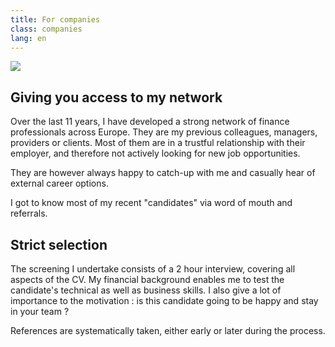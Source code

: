 ```yaml
---
title: For companies
class: companies
lang: en
---
```


<img src="{{ site.baseurl }}/assets/img/claire_table.jpg" class="portrait_companies" />

## Giving you access to my network

Over the last 11 years, I have developed a strong network of finance
professionals across Europe. They are my previous colleagues, managers,
providers or clients. Most of them are in a trustful relationship with their
employer, and therefore not actively looking for new job opportunities.

They are however always happy to catch-up with me and casually hear of external
career options.

I got to know most of my recent "candidates" via word of mouth and referrals.

## Strict selection

The screening I undertake consists of a 2 hour interview, covering all aspects
of the CV. My financial background enables me to test the candidate's technical
as well as business skills. I also give a lot of importance to the motivation :
is this candidate going to be happy and stay in your team ?

References are systematically taken, either early or later during the process.
